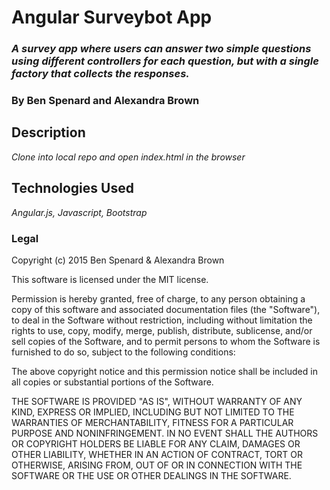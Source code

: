 # Angular Surveybot App
### _A survey app where users can answer two simple questions using different controllers for each question, but with a single factory that collects the responses._
### By Ben Spenard and Alexandra Brown
## Description
_Clone into local repo and open index.html in the browser_

## Technologies Used
_Angular.js, Javascript, Bootstrap_

### Legal
Copyright (c) 2015 Ben Spenard & Alexandra Brown

This software is licensed under the MIT license.

Permission is hereby granted, free of charge, to any person obtaining a copy of this software and associated documentation files (the "Software"), to deal in the Software without restriction, including without limitation the rights to use, copy, modify, merge, publish, distribute, sublicense, and/or sell copies of the Software, and to permit persons to whom the Software is furnished to do so, subject to the following conditions:

The above copyright notice and this permission notice shall be included in all copies or substantial portions of the Software.

THE SOFTWARE IS PROVIDED "AS IS", WITHOUT WARRANTY OF ANY KIND, EXPRESS OR IMPLIED, INCLUDING BUT NOT LIMITED TO THE WARRANTIES OF MERCHANTABILITY, FITNESS FOR A PARTICULAR PURPOSE AND NONINFRINGEMENT. IN NO EVENT SHALL THE AUTHORS OR COPYRIGHT HOLDERS BE LIABLE FOR ANY CLAIM, DAMAGES OR OTHER LIABILITY, WHETHER IN AN ACTION OF CONTRACT, TORT OR OTHERWISE, ARISING FROM, OUT OF OR IN CONNECTION WITH THE SOFTWARE OR THE USE OR OTHER DEALINGS IN THE SOFTWARE.
